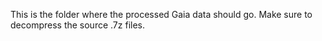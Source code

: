 This is the folder where the processed Gaia data should go. Make sure to decompress the source .7z files.
